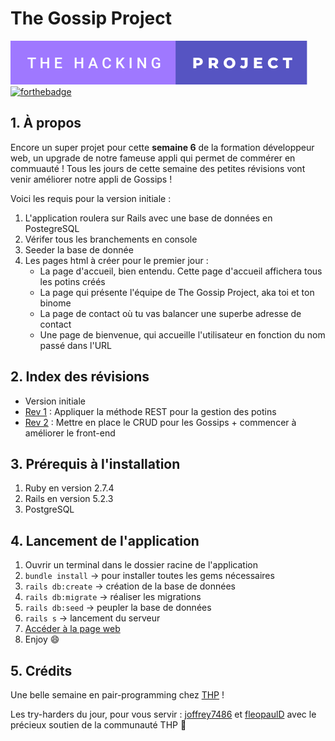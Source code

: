 # The Gossip Project

[![forthebadge](https://raw.githubusercontent.com/fleopaulD/README-parts/main/Badges/ftb-the-hacking-project.svg)](https://forthebadge.com)
[![forthebadge](https://forthebadge.com/images/badges/made-with-ruby.svg)](https://forthebadge.com/images/badges/made-with-ruby.svg)

## 1. À propos

Encore un super projet pour cette **semaine 6** de la formation développeur web, un upgrade de notre fameuse appli qui permet de commérer en commuauté !
Tous les jours de cette semaine des petites révisions vont venir améliorer notre appli de Gossips !

Voici les requis pour la version initiale :

1. L'application roulera sur Rails avec une base de données en PostegreSQL
1. Vérifer tous les branchements en console
1. Seeder la base de donnée
1. Les pages html à créer pour le premier jour :
    - La page d'accueil, bien entendu. Cette page d'accueil affichera tous les potins créés
    - La page qui présente l'équipe de The Gossip Project, aka toi et ton binome
    - La page de contact où tu vas balancer une superbe adresse de contact
    - Une page de bienvenue, qui accueille l'utilisateur en fonction du nom passé dans l'URL

## 2. Index des révisions

- Version initiale
- [Rev 1](https://github.com/joffrey7486/The_gossip_Project/commit/54ab88e9723639ff56a50c1ec96f2c6aa69770eb) : Appliquer la méthode REST pour la gestion des potins
- [Rev 2](https://github.com/joffrey7486/The_gossip_Project/commit/f93e01ba018733301add6f318f14890d1c295e22) : Mettre en place le CRUD pour les Gossips + commencer à améliorer le front-end

## 3. Prérequis à l'installation

1. Ruby en version 2.7.4
1. Rails en version 5.2.3
1. PostgreSQL

## 4. Lancement de l'application

1. Ouvrir un terminal dans le dossier racine de l'application
1. `bundle install` -> pour installer toutes les gems nécessaires
1. `rails db:create` -> création de la base de données
1. `rails db:migrate` -> réaliser les migrations
1. `rails db:seed` -> peupler la base de données
1. `rails s` -> lancement du serveur
1. [Accéder à la page web](http://localhost:3000/accueil)
1. Enjoy :smile:

## 5. Crédits

Une belle semaine en pair-programming chez [THP](https://www.thehackingproject.org) !

Les try-harders du jour, pour vous servir : [joffrey7486](https://github.com/joffrey7486) et [fleopaulD](https://github.com/fleopaulD) avec le précieux soutien de la communauté THP :sparkling_heart:
